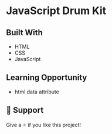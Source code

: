 # JavaScript Drum Kit

## Built With

- HTML
- CSS
- JavaScript

## Learning Opportunity

- html data attribute

## 🤝 Support

Give a ⭐️ if you like this project!
